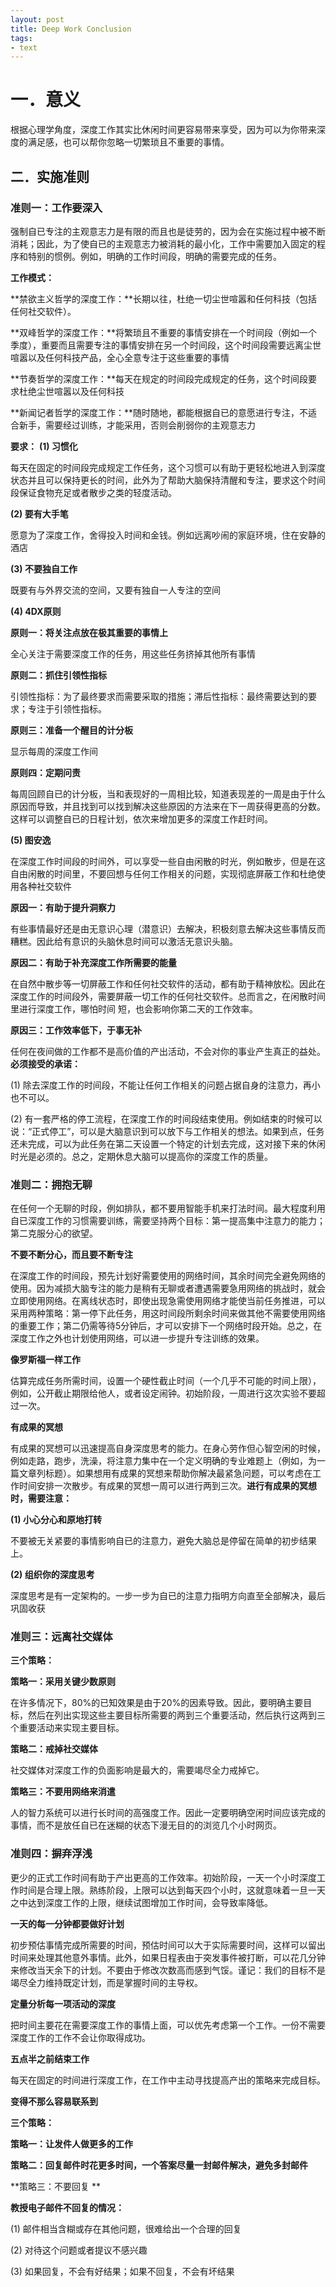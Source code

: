 ```yaml
---
layout: post
title: Deep Work Conclusion
tags: 
- text
---
```



# 一．意义
根据心理学角度，深度工作其实比休闲时间更容易带来享受，因为可以为你带来深度的满足感，也可以帮你忽略一切繁琐且不重要的事情。

## 二．实施准则
### 准则一：工作要深入
强制自已专注的主观意志力是有限的而且也是徒劳的，因为会在实施过程中被不断消耗；因此，为了使自已的主观意志力被消耗的最小化，工作中需要加入固定的程序和特别的惯例。例如，明确的工作时间段，明确的需要完成的任务。


**工作模式：**


**禁欲主义哲学的深度工作：**长期以往，杜绝一切尘世喧嚣和任何科技（包括任何社交软件）。


**双峰哲学的深度工作：**将繁琐且不重要的事情安排在一个时间段（例如一个季度），重要而且需要专注的事情安排在另一个时间段，这个时间段需要远离尘世喧嚣以及任何科技产品，全心全意专注于这些重要的事情


**节奏哲学的深度工作：**每天在规定的时间段完成规定的任务，这个时间段要求杜绝尘世喧嚣以及任何科技


**新闻记者哲学的深度工作：**随时随地，都能根据自已的意愿进行专注，不适合新手，需要经过训练，才能采用，否则会削弱你的主观意志力


**要求：**
**(1) 习惯化**


每天在固定的时间段完成规定工作任务，这个习惯可以有助于更轻松地进入到深度状态并且可以保持更长的时间，此外为了帮助大脑保持清醒和专注，要求这个时间段保证食物充足或者散步之类的轻度活动。


**(2) 要有大手笔**


愿意为了深度工作，舍得投入时间和金钱。例如远离吵闹的家庭环境，住在安静的酒店


**(3) 不要独自工作**


既要有与外界交流的空间，又要有独自一人专注的空间


**(4) 4DX原则**


**原则一：将关注点放在极其重要的事情上**


全心关注于需要深度工作的任务，用这些任务挤掉其他所有事情


**原则二：抓住引领性指标**


引领性指标：为了最终要求而需要采取的措施；滞后性指标：最终需要达到的要求；专注于引领性指标。

 
**原则三：准备一个醒目的计分板**


显示每周的深度工作间


**原则四：定期问责**


每周回顾自已的计分板，当和表现好的一周相比较，知道表现差的一周是由于什么原因而导致，并且找到可以找到解决这些原因的方法来在下一周获得更高的分数。这样可以调整自已的日程计划，依次来增加更多的深度工作赶时间。


**(5) 图安逸**


在深度工作时间段的时间外，可以享受一些自由闲散的时光，例如散步，但是在这自由闲散的时间里，不要回想与任何工作相关的问题，实现彻底屏蔽工作和杜绝使用各种社交软件


**原因一：有助于提升洞察力**


有些事情最好还是由无意识心理（潜意识）去解决，积极刻意去解决这些事情反而糟糕。因此给有意识的头脑休息时间可以激活无意识头脑。


**原因二：有助于补充深度工作所需要的能量**


在自然中散步等一切屏蔽工作和任何社交软件的活动，都有助于精神放松。因此在深度工作的时间段外，需要屏蔽一切工作的任何社交软件。总而言之，在闲散时间里进行深度工作，哪怕时间 短，也会影响你第二天的工作效率。


**原因三：工作效率低下，于事无补**


任何在夜间做的工作都不是高价值的产出活动，不会对你的事业产生真正的益处。**必须接受的承诺：**


(1) 除去深度工作的时间段，不能让任何工作相关的问题占据自身的注意力，再小也不可以。


(2) 有一套严格的停工流程，在深度工作的时间段结束使用。例如结束的时候可以说：“正式停工”，可以是大脑意识到可以放下与工作相关的想法。如果到点，任务还未完成，可以为此任务在第二天设置一个特定的计划去完成，这对接下来的休闲时光是必须的。总之，定期休息大脑可以提高你的深度工作的质量。


### 准则二：拥抱无聊
在任何一个无聊的时段，例如排队，都不要用智能手机来打法时间。最大程度利用自已深度工作的习惯需要训练，需要坚持两个目标：第一提高集中注意力的能力；第二克服分心的欲望。


**不要不断分心，而且要不断专注**


在深度工作的时间段，预先计划好需要使用的网络时间，其余时间完全避免网络的使用。因为减损大脑专注的能力是稍有无聊或者遭遇需要急用网络的挑战时，就会立即使用网络。在离线状态时，即使出现急需使用网络才能使当前任务推进，可以采用两种策略：第一停下此任务，用这时间段所剩余时间来做其他不需要使用网络的重要工作；第二仍需等待5分钟后，才可以安排下一个网络时段开始。总之，在深度工作之外也计划使用网络，可以进一步提升专注训练的效果。


**像罗斯福一样工作**


估算完成任务所需时间，设置一个硬性截止时间（一个几乎不可能的时间上限），例如，公开截止期限给他人，或者设定闹钟。初始阶段，一周进行这次实验不要超过一次。


**有成果的冥想**


有成果的冥想可以迅速提高自身深度思考的能力。在身心劳作但心智空闲的时候，例如走路，跑步，洗澡，将注意力集中在一个定义明确的专业难题上（例如，为一篇文章列标题）。如果想用有成果的冥想来帮助你解决最紧急问题，可以考虑在工作时间安排一次散步。有成果的冥想一周可以进行两到三次。**进行有成果的冥想时，需要注意：**


**(1) 小心分心和原地打转**


不要被无关紧要的事情影响自已的注意力，避免大脑总是停留在简单的初步结果上。


**(2) 组织你的深度思考**


深度思考是有一定架构的。一步一步为自已的注意力指明方向直至全部解决，最后巩固收获


### 准则三：远离社交媒体
**三个策略：**


**策略一：采用关键少数原则**


在许多情况下，80%的已知效果是由于20%的因素导致。因此，要明确主要目标，然后在列出实现这些主要目标所需要的两到三个重要活动，然后执行这两到三个重要活动来实现主要目标。


**策略二：戒掉社交媒体**


社交媒体对深度工作的负面影响是最大的，需要竭尽全力戒掉它。


**策略三：不要用网络来消遣**


人的智力系统可以进行长时间的高强度工作。因此一定要明确空闲时间应该完成的事情，而不是放任自已在迷糊的状态下漫无目的的浏览几个小时网页。


### 准则四：摒弃浮浅
更少的正式工作时间有助于产出更高的工作效率。初始阶段，一天一个小时深度工作时间是合理上限。熟练阶段，上限可以达到每天四个小时，这就意味着一旦一天之中达到深度工作的上限，继续试图增加工作时间，会导致率降低。


**一天的每一分钟都要做好计划**


初步预估事情完成所需要的时间，预估时间可以大于实际需要时间，这样可以留出时间来处理其他意外事情。此外，如果日程表由于突发事件被打断，可以花几分钟来修改当天余下的计划。不要由于修改次数高而感到气馁。谨记：我们的目标不是竭尽全力维持既定计划，而是掌握时间的主导权。


**定量分析每一项活动的深度**


把时间主要花在需要深度工作的事情上面，可以优先考虑第一个工作。一份不需要深度工作的工作不会让你取得成功。


**五点半之前结束工作**


每天在固定的时间进行深度工作，在工作中主动寻找提高产出的策略来完成目标。


**变得不那么容易联系到**


**三个策略：**


**策略一：让发件人做更多的工作**


**策略二：回复邮件时花更多时间，一个答案尽量一封邮件解决，避免多封邮件**


**策略三：不要回复 **


**教授电子邮件不回复的情况：**


(1) 邮件相当含糊或存在其他问题，很难给出一个合理的回复


(2) 对待这个问题或者提议不感兴趣


(3) 如果回复，不会有好结果；如果不回复，不会有坏结果

   



